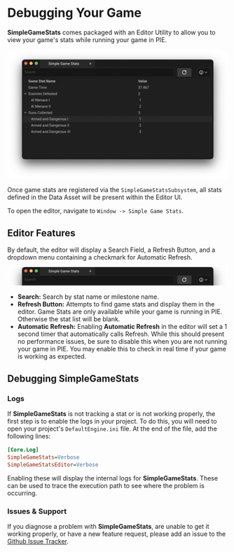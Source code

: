 # Debugging Your Game

**SimpleGameStats** comes packaged with an Editor Utility to allow you to view your game's stats while running your game in PIE.

![Simple Game Stats Editor UI](./Images/GameStatsEditorUI.png)

Once game stats are registered via the `SimpleGameStatsSubsystem`, all stats defined in the Data Asset will be present within the Editor UI.

To open the editor, navigate to `Window -> Simple Game Stats`.

## Editor Features

By default, the editor will display a Search Field, a Refresh Button, and a dropdown menu containing a checkmark for Automatic Refresh.

![Simple Game Stats Editor Toolbar](./Images/GameStatsEditorUIToolbar.png)

* **Search:** Search by stat name or milestone name.
* **Refresh Button:** Attempts to find game stats and display them in the editor. Game Stats are only available while your game is running in PIE. Otherwise the stat list will be blank.
* **Automatic Refresh:** Enabling **Automatic Refresh** in the editor will set a 1 second timer that automatically calls Refresh. While this should present no performance issues, be sure to disable this when you are not running your game in PIE. You may enable this to check in real time if your game is working as expected.

## Debugging SimpleGameStats

### Logs

If **SimpleGameStats** is not tracking a stat or is not working properly, the first step is to enable the logs in your project. To do this, you will need to open your project's `DefaultEngine.ini` file. At the end of the file, add the following lines:

```ini
[Core.Log]
SimpleGameStats=Verbose
SimpleGameStatsEditor=Verbose
```

Enabling these will display the internal logs for **SimpleGameStats**. These can be used to trace the execution path to see where the problem is occurring.

### Issues & Support

If you diagnose a problem with **SimpleGameStats**, are unable to get it working properly, or have a new feature request, please add an issue to the [Github Issue Tracker](https://github.com/Ericdowney/SimpleGameStatsExample/issues).